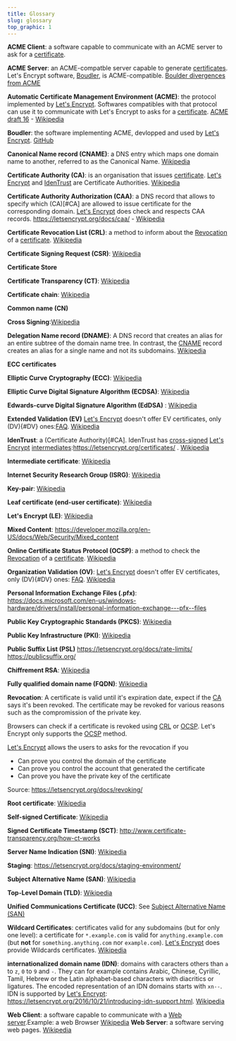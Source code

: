 ```yaml
---
title: Glossary
slug: glossary
top_graphic: 1
---
```

<style>
@keyframes fadeIt {
  0%   { background-color: #FFCE00; }
  100% { background-color: #FFFFFF; }
}

:target{
  animation: fadeIt 2s ease-out; 
}
</style>

<b id="ACME-client">ACME Client</b>: a software capable to communicate with an ACME server to ask for a [certificate](#leaf).

<b id="ACME-server">ACME Server</b>: an ACME-compatble server capable to generate [certificates](#leaf). Let's Encrypt software, [Boudler](boudler), is ACME-compatible. [Boulder divergences from ACME](https://github.com/letsencrypt/boulder/blob/master/docs/acme-divergences.md)

<b id="ACME">Automatic Certificate Management Environment (ACME)</b>: the protocol implemented by [Let's Encrypt](#LE). Softwares compatibles with that protocol can use it to communicate with Let's Encrypt to asks for a [certificate](#leaf). [ACME draft 16](https://tools.ietf.org/html/draft-ietf-acme-acme-16) - [Wikipedia](https://en.wikipedia.org/wiki/Automated_Certificate_Management_Environment)

<b id="boudler">Boudler</b>: the software implementing ACME, devlopped and used by [Let's Encrypt](#LE). [GitHub](https://github.com/letsencrypt/boulder)

<b id="CNAME">Canonical Name record (CNAME)</b>: a DNS entry which maps one domain name to another, referred to as the Canonical Name. [Wikipedia](https://en.wikipedia.org/wiki/CNAME_record)

<b id="CA">Certificate Authority (CA)</b>: is an organisation that issues [certificate](#leaf). [Let's Encrypt](#LE) and [IdenTrust](#IdenTrust) are Certificate Authorities. [Wikipedia](https://en.wikipedia.org/wiki/Certificate_authority)

<b id="CAA">Certificate Authority Authorization (CAA)</b>: a DNS record that allows to specify which (CA)[#CA] are allowed to issue certificate for the corresponding domain. [Let's Encrypt](#LE) does check and respects CAA records. https://letsencrypt.org/docs/caa/ - [Wikipedia](https://en.wikipedia.org/wiki/DNS_Certification_Authority_Authorization)

<b id="CRL">Certificate Revocation List (CRL)</b>: a method to inform about the [Revocation](#Revocation) of a [certificate](#leaf). [Wikipedia](https://en.wikipedia.org/wiki/Certificate_revocation_list)

<b id="CSR">Certificate Signing Request (CSR)</b>: [Wikipedia](https://en.wikipedia.org/wiki/Certificate_signing_request)

<b id="store">Certificate Store</b>

<b id="CT">Certificate Transparency (CT)</b>: [Wikipedia](https://en.wikipedia.org/wiki/Certificate_Transparency)

<b id="Certificate chain">Certificate chain</b>: [Wikipedia](https://en.wikipedia.org/wiki/Public_key_certificate)

<b id="CN">Common name (CN)</b>

<b id="cross-signing">Cross Signing</b>:[Wikipedia](https://en.wikipedia.org/wiki/X.509#Certificate_chains_and_cross-certification)

<b id="DNAME">Delegation Name record (DNAME)</b>: A DNS record that creates an alias for an entire subtree of the domain name tree. In contrast, the [CNAME](#CNAME) record creates an alias for a single name and not its subdomains. [Wikipedia](https://en.wikipedia.org/wiki/CNAME_record#DNAME_record)

<b id="ECC certificates">ECC certificates</b>

<b id="ECC">Elliptic Curve Cryptography (ECC)</b>: [Wikipedia](https://en.wikipedia.org/wiki/Elliptic-curve_cryptography)

<b id="ECDSA">Elliptic Curve Digital Signature Algorithm  (ECDSA)</b>: [Wikipedia](https://en.wikipedia.org/wiki/Elliptic_Curve_Digital_Signature_Algorithm)

<b id="EdDSA"> Edwards-curve Digital Signature Algorithm (EdDSA)</b> : [Wikipedia](https://en.wikipedia.org/wiki/EdDSA)

<b id="EV">Extended Validation (EV)</b> [Let's Encrypt](#LE) doesn't offer EV certificates, only (DV){#DV} ones:[FAQ](https://letsencrypt.org/docs/faq/). [Wikipedia](https://en.wikipedia.org/wiki/Extended_Validation_Certificate)

<b id="IdenTrust">IdenTrust</b>: a (Certificate Authority)[#CA]. IdenTrust has [cross-signed](#cross-signing) [Let's Encrypt](#LE) [intermediates](#intermediate):https://letsencrypt.org/certificates/ . [Wikipedia](https://en.wikipedia.org/wiki/IdenTrust)

<b id="intermediate">Intermediate certificate</b>: [Wikipedia](https://en.wikipedia.org/wiki/Public_key_certificate#Types_of_certificate)

<b id="ISRG">Internet Security Research Group (ISRG)</b>: [Wikipedia](https://en.wikipedia.org/wiki/Internet_Security_Research_Group)

<b id="Key-pair">Key-pair</b>: [Wikipedia](https://en.wikipedia.org/wiki/Public-key_cryptography)

<b id="leaf">Leaf certificate (end-user certificate)</b>: [Wikipedia](https://en.wikipedia.org/wiki/Public_key_certificate#End-entity_or_leaf_certificate)

<b id="LE">Let's Encrypt (LE)</b>: [Wikipedia](https://en.wikipedia.org/wiki/Let%27s_Encrypt)

<b id="Mixed Content">Mixed Content</b>: https://developer.mozilla.org/en-US/docs/Web/Security/Mixed_content

<b id="OCSP">Online Certificate Status Protocol (OCSP)</b>: a method to check the [Revocation](#Revocation) of a [certificate](#leaf). [Wikipedia](https://en.wikipedia.org/wiki/Online_Certificate_Status_Protocol)

<b id="OV">Organization Validation (OV)</b>: [Let's Encrypt](#LE) doesn't offer EV certificates, only (DV){#DV} ones: [FAQ](https://letsencrypt.org/docs/faq/). [Wikipedia](https://en.wikipedia.org/wiki/Public_key_certificate#Organization_validation)

<b id="pfx">Personal Information Exchange Files (.pfx)</b>: https://docs.microsoft.com/en-us/windows-hardware/drivers/install/personal-information-exchange---pfx--files

<b id="PKCS">Public Key Cryptographic Standards (PKCS)</b>: [Wikipedia](https://fr.wikipedia.org/wiki/Public_Key_Cryptographic_Standards)

<b id="PKI">Public Key Infrastructure (PKI)</b>: [Wikipedia](https://fr.wikipedia.org/wiki/Infrastructure_%C3%A0_cl%C3%A9s_publiques)

<b id="PSL">Public Suffix List (PSL)</b> https://letsencrypt.org/docs/rate-limits/ https://publicsuffix.org/

<b id="RSA">Chiffrement RSA</b>: [Wikipedia](https://fr.wikipedia.org/wiki/Chiffrement_RSA)

<b id="FQDN">Fully qualified domain name (FQDN)</b>: [Wikipedia](https://en.wikipedia.org/wiki/Fully_qualified_domain_name)

<b id="Revocation">Revocation</b>: A certificate is valid until it's expiration date, expect if the [CA](#CA) says it's been revoked.
The certificate may be revoked for various reasons such as the compromission of the private key.

Browsers can check if a certificate is revoked using [CRL](#CLR) or [OCSP](#OCSP).
Let's Encrypt only supports the [OCSP](#OCSP) method.

[Let's Encrypt](#LE) allows the users to asks for the revocation if you

- Can prove you control the domain of the certificate
- Can prove you control the account that generated the certificate
- Can prove you have the private key of the certificate

Source: https://letsencrypt.org/docs/revoking/

<b id="root">Root certificate</b>: [Wikipedia](https://en.wikipedia.org/wiki/Root_certificate)

<b id="self-signed">Self-signed Certificate</b>: [Wikipedia](https://en.wikipedia.org/wiki/Self-signed_certificate)

<b id="SCT">Signed Certificate Timestamp (SCT)</b>: http://www.certificate-transparency.org/how-ct-works

<b id="SNI">Server Name Indication (SNI)</b>: [Wikipedia](https://en.wikipedia.org/wiki/Server_Name_Indication)

<b id="Staging">Staging</b>: https://letsencrypt.org/docs/staging-environment/

<b id="SAN">Subject Alternative Name (SAN)</b>: [Wikipedia](https://en.wikipedia.org/wiki/Subject_Alternative_Name)

<b id="TLD">Top-Level Domain (TLD)</b>: [Wikipedia](https://en.wikipedia.org/wiki/Top-level_domain)

<b id="UCC">Unified Communications Certificate (UCC)</b>: See [Subject Alternative Name (SAN)](#SAN)

<b id="wildcard">Wildcard Certificates</b>: certificates valid for any subdomains (but for only one level): a certificate for `*.example.com` is valid for `anything.example.com` (but **not** for `something.anything.com` nor `example.com`). [Let's Encrypt](#LE) does provide Wildcards certificates. [Wikipedia](https://en.wikipedia.org/wiki/Wildcard_certificate)

<b id="IDN">internationalized domain name (IDN)</b>: domains with caracters others than `a` to `z`, `0` to `9` and `-`. They can for example contains Arabic, Chinese, Cyrillic, Tamil, Hebrew or the Latin alphabet-based characters with diacritics or ligatures. The encoded representation of an IDN domains starts with `xn--`. IDN is supported by [Let's Encrypt](#LE): https://letsencrypt.org/2016/10/21/introducing-idn-support.html. [Wikipedia](https://en.wikipedia.org/wiki/Internationalized_domain_name)

<b id="Web Client">Web Client</b>: a software capable to communicate with a [Web server](#web-server).Example: a web Browser
[Wikipedia](https://en.wikipedia.org/wiki/Web_browser)
<b id="web-server">Web Server</b>: a software serving web pages. [Wikipedia](https://en.wikipedia.org/wiki/Web_server)
